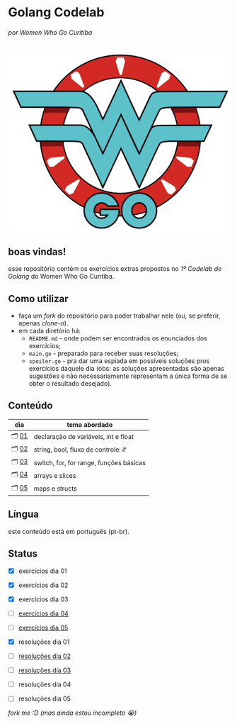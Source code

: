 # Golang Codelab
###### por Women Who Go Curitiba
![](./static/wwgcwb-logo.png)

## boas vindas! 

esse repositório contém os exercícios extras propostos no *1º Codelab de Golang* do Women Who Go Curitiba.

## Como utilizar
- faça um _fork_ do repositório para poder trabalhar nele (ou, se preferir, apenas _clone-o_).
- em cada diretório há:
  - `README.md` - onde podem ser encontrados os enunciados dos exercícios;
  - `main.go` - preparado para receber suas resoluções;
  - `spoiler.go` - pra dar uma espiada em possíveis soluções pros exercícios daquele dia (obs: as soluções apresentadas são apenas sugestões e não necessariamente representam a única forma de se obter o resultado desejado).

## Conteúdo

dia | tema abordado
--- | --------
🗂 [01](./codelab_dia_01) | declaração de variáveis, int e float
🗂 [02](./codelab_dia_02) | string, bool, fluxo de controle: if
🗂 [03](./codelab_dia_03) | switch, for, for range, funções básicas
🗂 [04](./codelab_dia_04) | arrays e slices
🗂 [05](./codelab_dia_05) | maps e structs 

## Língua

este conteúdo está em português (pt-br).

## Status
 - [x] exercícios dia 01

 - [x] exercícios dia 02

 - [x] exercícios dia 03

 - [ ] [exercícios dia 04](#3)

 - [ ] [exercícios dia 05](#4)

 - [x] resoluções dia 01

 - [ ] [resoluções dia 02](#5)

 - [ ] [resoluções dia 03](#6)

 - [ ] resoluções dia 04

 - [ ] resoluções dia 05


_fork me :D (mas ainda estou incompleto 😭)_
